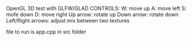 OpenGL 3D test with GLFW/GLAD
CONTROLS:
W: move up
A: move left
S: mofe down
D: move right
Up arrow: rotate up
Down arrow: rotate down
Left/Right arrows: adjust mix between two textures

file to run is app.cpp in src folder
